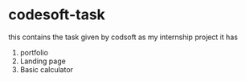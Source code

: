 # codesoft-task
this contains the task given by codsoft as my internship project
it has
1. portfolio
2. Landing page
3. Basic calculator
